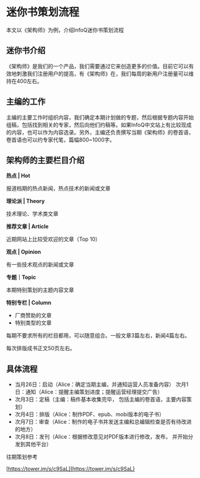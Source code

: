 # 迷你书策划流程

本文以《架构师》为例，介绍InfoQ迷你书策划流程

## **迷你书介绍**

《架构师》是我们的一个产品，我们需要通过它来创造更多的价值。目前它可以有效地刺激我们注册用户的提高，有《架构师》在，我们每周的新用户注册量可以维持在400左右。

## **主编的工作**

主编的主要工作时组织内容，我们确定本期计划做的专题，然后根据专题内容开始组稿，包括找到相关的专家，然后向他们约稿等。如果InfoQ中文站上有比较现成的内容，也可以作为内容选录。另外，主编还负责撰写当期《架构师》的卷首语，卷首语也可以约专家代笔，篇幅800~1000字。

## **架构师的主要栏目介绍**

**热点 \| Hot**

报道档期的热点新闻，热点技术的新闻或文章

**理论派 \| Theory**

技术理论、学术类文章

**推荐文章 \| Article**

近期网站上比较受欢迎的文章（Top 10）

**观点 \| Opinion**

有一些技术观点的新闻或文章

**专题｜Topic**

本期特别策划的主题内容文章

**特别专栏 \| Column**

* 厂商赞助的文章
* 特别类型的文章

每期不要求所有的栏目都用，可以随意组合。一般文章3篇左右，新闻4篇左右。

每次排版成书正文50页左右。

## 具体流程

* 当月26日：启动（Alice：确定当期主编，并通知运营人员准备内容） 次月1日：通知（Alice：提醒主编策划进度；提醒运营经理提交广告）
* 次月3日：定稿（主编：稿件基本收集完毕， 包括主编的卷首语，主要内容策划）
* 次月4日：排版（Alice：制作PDF、epub、mobi版本的电子书）
* 次月7日：审查（Alice：制作的电子书并发送主编和总编辑检查是否有待改进的地方）
* 次月8日：发刊（Alice：根据修改意见对PDF版本进行修改，发布， 并开始分发到其他平台）

往期策划参考

[https://tower.im/s/c9SaL](https://tower.im/s/c9SaL)

